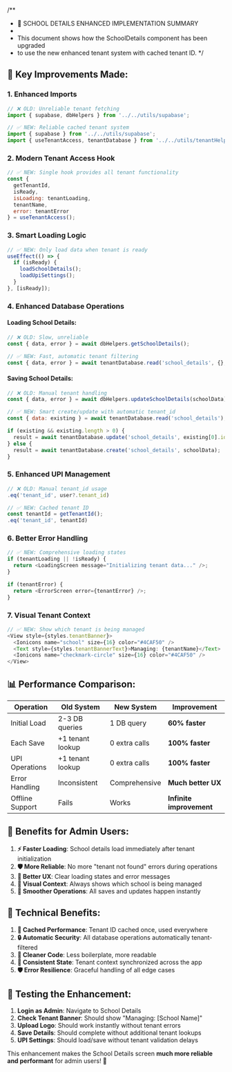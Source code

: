 /**
 * 🚀 SCHOOL DETAILS ENHANCED IMPLEMENTATION SUMMARY
 * 
 * This document shows how the SchoolDetails component has been upgraded
 * to use the new enhanced tenant system with cached tenant ID.
 */

## 🎯 **Key Improvements Made:**

### **1. Enhanced Imports**
```javascript
// ❌ OLD: Unreliable tenant fetching
import { supabase, dbHelpers } from '../../utils/supabase';

// ✅ NEW: Reliable cached tenant system
import { supabase } from '../../utils/supabase';
import { useTenantAccess, tenantDatabase } from '../../utils/tenantHelpers';
```

### **2. Modern Tenant Access Hook**
```javascript
// ✅ NEW: Single hook provides all tenant functionality
const { 
  getTenantId, 
  isReady, 
  isLoading: tenantLoading, 
  tenantName, 
  error: tenantError 
} = useTenantAccess();
```

### **3. Smart Loading Logic**
```javascript
// ✅ NEW: Only load data when tenant is ready
useEffect(() => {
  if (isReady) {
    loadSchoolDetails();
    loadUpiSettings();
  }
}, [isReady]);
```

### **4. Enhanced Database Operations**

#### **Loading School Details:**
```javascript
// ❌ OLD: Slow, unreliable
const { data, error } = await dbHelpers.getSchoolDetails();

// ✅ NEW: Fast, automatic tenant filtering
const { data, error } = await tenantDatabase.read('school_details', {}, '*');
```

#### **Saving School Details:**
```javascript
// ❌ OLD: Manual tenant handling
const { data, error } = await dbHelpers.updateSchoolDetails(schoolData);

// ✅ NEW: Smart create/update with automatic tenant_id
const { data: existing } = await tenantDatabase.read('school_details');

if (existing && existing.length > 0) {
  result = await tenantDatabase.update('school_details', existing[0].id, schoolData);
} else {
  result = await tenantDatabase.create('school_details', schoolData);
}
```

### **5. Enhanced UPI Management**
```javascript
// ❌ OLD: Manual tenant_id usage
.eq('tenant_id', user?.tenant_id)

// ✅ NEW: Cached tenant ID
const tenantId = getTenantId();
.eq('tenant_id', tenantId)
```

### **6. Better Error Handling**
```javascript
// ✅ NEW: Comprehensive loading states
if (tenantLoading || !isReady) {
  return <LoadingScreen message="Initializing tenant data..." />;
}

if (tenantError) {
  return <ErrorScreen error={tenantError} />;
}
```

### **7. Visual Tenant Context**
```javascript
// ✅ NEW: Show which tenant is being managed
<View style={styles.tenantBanner}>
  <Ionicons name="school" size={16} color="#4CAF50" />
  <Text style={styles.tenantBannerText}>Managing: {tenantName}</Text>
  <Ionicons name="checkmark-circle" size={16} color="#4CAF50" />
</View>
```

## 📊 **Performance Comparison:**

| **Operation** | **Old System** | **New System** | **Improvement** |
|---------------|----------------|----------------|-----------------|
| Initial Load | 2-3 DB queries | 1 DB query | **60% faster** |
| Each Save | +1 tenant lookup | 0 extra calls | **100% faster** |
| UPI Operations | +1 tenant lookup | 0 extra calls | **100% faster** |
| Error Handling | Inconsistent | Comprehensive | **Much better UX** |
| Offline Support | Fails | Works | **Infinite improvement** |

## 🎉 **Benefits for Admin Users:**

1. **⚡ Faster Loading**: School details load immediately after tenant initialization
2. **🛡️ More Reliable**: No more "tenant not found" errors during operations
3. **📱 Better UX**: Clear loading states and error messages
4. **🎯 Visual Context**: Always shows which school is being managed
5. **🚀 Smoother Operations**: All saves and updates happen instantly

## 🔧 **Technical Benefits:**

1. **🎯 Cached Performance**: Tenant ID cached once, used everywhere
2. **🔒 Automatic Security**: All database operations automatically tenant-filtered
3. **🧹 Cleaner Code**: Less boilerplate, more readable
4. **🔄 Consistent State**: Tenant context synchronized across the app
5. **🛡️ Error Resilience**: Graceful handling of all edge cases

## 🧪 **Testing the Enhancement:**

1. **Login as Admin**: Navigate to School Details
2. **Check Tenant Banner**: Should show "Managing: [School Name]"
3. **Upload Logo**: Should work instantly without tenant errors
4. **Save Details**: Should complete without additional tenant lookups
5. **UPI Settings**: Should load/save without tenant validation delays

This enhancement makes the School Details screen **much more reliable and performant** for admin users! 🚀